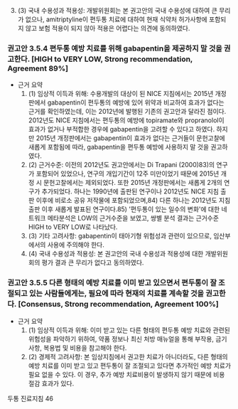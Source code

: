 3. (3) 국내 수용성과 적용성: 개발위원회는 본 권고안의 국내 수용성에 대하여 큰 무리가 없으나, amitriptyline이 편두통 치료에 대하여 현재 식약처 허가사항에 포함되지 않고 보험 적용이 되지 않아 적용은 어렵다는 의견에 동의하였다.

### 권고안 3.5.4 편두통 예방 치료를 위해 gabapentin을 제공하지 말 것을 권고한다. [HIGH to VERY LOW, Strong recommendation, Agreement 89%]

- 근거 요약
    1. (1) 임상적 이득과 위해: 수용개발의 대상이 된 NICE 지침에서는 2015년 개정판에서 gabapentin이 편두통의 예방에 있어 위약과 비교하여 효과가 없다는 근거를 확인하였는데, 이는 2012년에 발행된 기존의 권고안과 달라진 점이다. 2012년도 NICE 지침에서는 편두통의 예방에 topiramate와 propranolol이 효과가 없거나 부적합한 경우에 gabapentin을 고려할 수 있다고 하였다. 하지만 2015년 개정판에서는 gabapentin이 효과가 없다는 근거들이 문헌고찰에 새롭게 포함됨에 따라, gabapentin을 편두통 예방에 사용하지 말 것을 권고하였다.
    2. (2) 근거수준: 이전의 2012년도 권고안에서는 Di Trapani (2000)83)의 연구가 포함되어 있었으나, 연구의 개입기간이 12주 미만이었기 때문에 2015년 개정 시 문헌고찰에서는 제외되었다. 또한 2015년 개정판에서는 새롭게 2개의 연구가 추가되었다. 하나는 1990년에 출판된 연구이나 2012년도 NICE 지침 출판 이후에 비로소 공유 저작물에 포함되었으며,84) 다른 하나는 2012년도 지침 출판 이후 새롭게 발표된 연구이다.85)
    '편두통이 있는 일수의 변화'에 대한 네트워크 메타분석은 LOW의 근거수준을 보였고, 쌍별 분석 결과는 근거수준 HIGH to VERY LOW로 나타났다.
    3. (3) 기타 고려사항: gabapentin이 태아기형 위험성과 관련이 있으므로, 임산부에서의 사용에 주의해야 한다.
    4. (4) 국내 수용성과 적용성: 본 권고안의 국내 수용성과 적용성에 대한 개발위원회의 평가 결과 큰 무리가 없다고 동의하였다.

### 권고안 3.5.5 다른 형태의 예방 치료를 이미 받고 있으면서 편두통이 잘 조절되고 있는 사람들에게는, 필요에 따라 현재의 치료를 계속할 것을 권고한다. [Consensus, Strong recommendation, Agreement 100%]

- 근거 요약
    1. (1) 임상적 이득과 위해: 이미 받고 있는 다른 형태의 편두통 예방 치료와 관련된 위험성을 파악하기 위하여, 약품 정보나 최신 처방 매뉴얼을 통해 부작용, 금기사항, 복용법 및 비용을 참고해야 한다.
    2. (2) 경제적 고려사항: 본 임상지침에서 권고한 치료가 아니더라도, 다른 형태의 예방 치료를 이미 받고 있고 편두통이 잘 조절되고 있다면 추가적인 예방 치료가 필요 없을 수 있다. 이 경우, 추가 예방 치료비용이 발생하지 않기 때문에 비용 절감 효과가 있다.

두통 진료지침
<PAGE>46